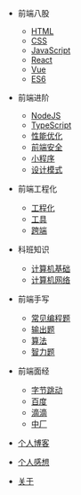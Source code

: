 * 前端八股
  * [HTML](md/room/HTML/main)
  * [CSS](md/room/CSS/main)
  * [JavaScript](md/room/JavaScript/01)
  * [React](md/room/React/01)
  * [Vue](md/room/CSS/01.md)
  * [ES6](md/about/01.md)

* 前端进阶
  * [NodeJS](md/about/01.md)
  * [TypeScript](md/about/01.md)
  * [性能优化](md/about/01.md)
  * [前端安全](md/about/01.md)
  * [小程序](md/about/01.md)
  * [设计模式](md/about/01.md)

* 前端工程化
  * [工程化](md/about/01.md)
  * [工具](md/about/01.md)
  * [跨端](md/about/01.md)

* 科班知识
  * [计算机基础](md/about/01.md)
  * [计算机网络](md/about/01.md)

* 前端手写
  * [常见编程题](md/about/01.md)
  * [输出题](md/about/01.md)
  * [算法](md/about/01.md)
  * [智力题](md/about/01.md)


* 前端面经
  * [字节跳动](md/interview/bytedance/01)
  * [百度](md/interview/baidu/01)
  * [滴滴](md/interview/didi/main)
  * [中厂](md/interview/mid/main)
* [个人博客](md/blog/main)
* [个人感想](md/thoughts/01)
* [关于](README)
